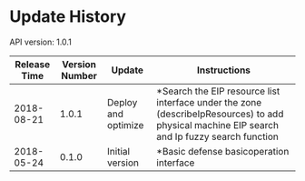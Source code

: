 # Update History #
API version: 1.0.1

|Release Time|Version Number| Update |Instructions|
|---|---|---|---|
|2018-08-21|1.0.1|Deploy and optimize|*Search the EIP resource list interface under the zone (describeIpResources) to add physical machine EIP search and Ip fuzzy search function|
|2018-05-24|0.1.0|Initial version|*Basic defense basicoperation interface|